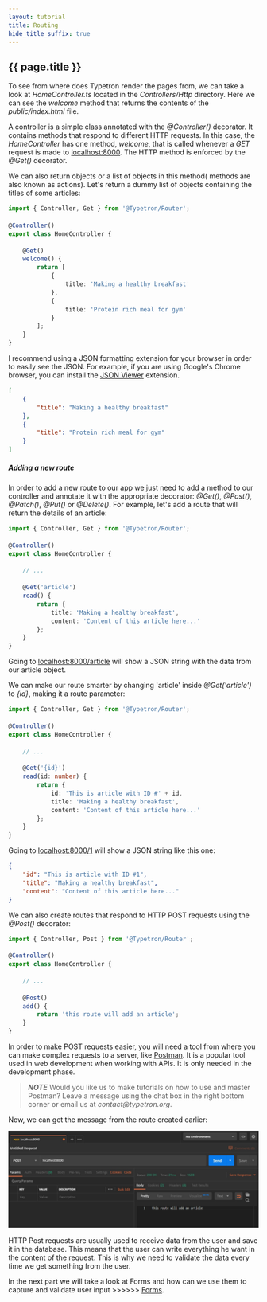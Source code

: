 ```yaml
---
layout: tutorial
title: Routing
hide_title_suffix: true
---
```


## {{ page.title }}

To see from where does Typetron render the pages from, we can take a look at _HomeController.ts_ located in
the _Controllers/Http_ directory. Here we can see the _welcome_ method that returns the contents of the
_public/index.html_ file.

A controller is a simple class annotated with the _@Controller()_ decorator. It contains methods that 
respond to different HTTP requests. In this case, the _HomeController_ has one method, _welcome_, that is
called whenever a _GET_ request is made to [localhost:8000](http://localhost:8000). The HTTP method is 
enforced by the _@Get()_ decorator.

We can also return objects or a list of objects in this method( methods are also known as actions). 
Let's return a dummy list of objects containing the titles of some articles:

```ts
import { Controller, Get } from '@Typetron/Router';

@Controller()
export class HomeController {

    @Get()
    welcome() {
        return [
            {
                title: 'Making a healthy breakfast'
            },
            {
                title: 'Protein rich meal for gym'
            }
        ];
    }
}
```
I recommend using a JSON formatting extension for your browser in order to easily see the JSON.
For example, if you are using Google's Chrome browser, you can install the [JSON Viewer](https://chrome.google.com/webstore/detail/json-viewer/gbmdgpbipfallnflgajpaliibnhdgobh)
extension.

```json
[
    {
        "title": "Making a healthy breakfast"
    },
    {
        "title": "Protein rich meal for gym"
    }
]
```

##### Adding a new route

In order to add a new route to our app we just need to add a method to our controller and annotate it with the 
appropriate decorator: _@Get()_, _@Post()_, _@Patch()_, _@Put()_ or _@Delete()_. For example, let's add a route that will return the details of an article:
 
```ts
import { Controller, Get } from '@Typetron/Router';

@Controller()
export class HomeController {

    // ...

    @Get('article')
    read() {
        return {
            title: 'Making a healthy breakfast',
            content: 'Content of this article here...'
        };
    }
}
```

Going to [localhost:8000/article](http://localhost:8000/article) will show a JSON string with the data from
our article object.

We can make our route smarter by changing 'article' inside _@Get('article')_ to _{id}_, making it a 
route parameter: 

```ts
import { Controller, Get } from '@Typetron/Router';

@Controller()
export class HomeController {

    // ...

    @Get('{id}')
    read(id: number) {
        return {
            id: 'This is article with ID #' + id,
            title: 'Making a healthy breakfast',
            content: 'Content of this article here...'
        };
    }
}
```

Going to [localhost:8000/1](http://localhost:8000/1) will show a JSON string like this one:
```json
{
    "id": "This is article with ID #1",
    "title": "Making a healthy breakfast",
    "content": "Content of this article here..."
}
```

We can also create routes that respond to HTTP POST requests using the _@Post()_ decorator: 

```ts
import { Controller, Post } from '@Typetron/Router';

@Controller()
export class HomeController {

    // ...

    @Post()
    add() {
        return 'this route will add an article';
    }
}
```
In order to make POST requests easier, you will need a tool from where you can make complex requests to a server, like 
[Postman](https://getpostman.com/). It is a popular tool used in web development when working with APIs.
It is only needed in the development phase.

> _**NOTE**_ Would you like us to make tutorials on how to use and master Postman? Leave a message using the 
> chat box in the right bottom corner or email us at _contact@typetron.org_. 
    
Now, we can get the message from the route created earlier:

<p align="center" class="window">
  <img src="/images/tutorials/blog/post-request.jpg" />
</p>

HTTP Post requests are usually used to receive data from the user and save it in the database. This means that the user
can write everything he want in the content of the request. This is why we need to validate the data every time we get
something from the user.
 
In the next part we will take a look at Forms and how can we use them to capture and validate user 
input >>>>>> [Forms](forms).

